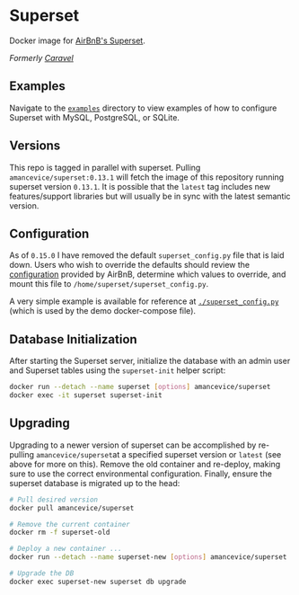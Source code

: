 # Superset

Docker image for [AirBnB's Superset](https://github.com/airbnb/superset).

*Formerly [Caravel](https://github.com/amancevice/caravel)*


## Examples

Navigate to the [`examples`](./examples) directory to view examples of how to configure Superset with MySQL, PostgreSQL, or SQLite.


## Versions

This repo is tagged in parallel with superset. Pulling `amancevice/superset:0.13.1` will fetch the image of this repository running superset version `0.13.1`. It is possible that the `latest` tag includes new features/support libraries but will usually be in sync with the latest semantic version.


## Configuration

As of `0.15.0` I have removed the default `superset_config.py` file that is laid down. Users who wish to override the defaults should review the [configuration](https://github.com/airbnb/superset/blob/master/superset/config.py) provided by AirBnB, determine which values to override, and mount this file to `/home/superset/superset_config.py`.

A very simple example is available for reference at [`./superset_config.py`](./superset_config.py) (which is used by the demo docker-compose file).


## Database Initialization

After starting the Superset server, initialize the database with an admin user and Superset tables using the `superset-init` helper script:

```bash
docker run --detach --name superset [options] amancevice/superset
docker exec -it superset superset-init
```


## Upgrading

Upgrading to a newer version of superset can be accomplished by re-pulling `amancevice/superset`at a specified superset version or `latest` (see above for more on this). Remove the old container and re-deploy, making sure to use the correct environmental configuration. Finally, ensure the superset database is migrated up to the head:

```bash
# Pull desired version
docker pull amancevice/superset

# Remove the current container
docker rm -f superset-old

# Deploy a new container ...
docker run --detach --name superset-new [options] amancevice/superset

# Upgrade the DB
docker exec superset-new superset db upgrade
```
